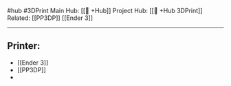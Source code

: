 #hub #3DPrint
Main Hub: [[🎯 +Hub]] 
Project Hub: [[🎯 +Hub 3DPrint]]
Related: [[PP3DP]] [[Ender 3]]
________________________________________________________________________



## Printer:
+ [[Ender 3]]
+ [[PP3DP]]
+ 